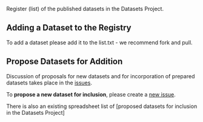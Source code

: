 Register (list) of the published datasets in the Datasets Project.

## Adding a Dataset to the Registry

To add a dataset please add it to the list.txt - we recommend fork and pull.

## Propose Datasets for Addition

Discussion of proposals for new datasets and for incorporation of prepared datasets takes place in the [issues][].

To **propose a new dataset for inclusion**, please create a [new issue](https://github.com/datasets/registry/issues/new).

There is also an existing spreadsheet list of [proposed datasets for inclusion in the Datasets Project]

[issues]: https://github.com/datasets/registry/issues

